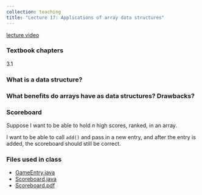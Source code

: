 ```yaml
---
collection: teaching
title: "Lecture 17: Applications of array data structures"
---
```


[lecture video]()

### Textbook chapters
3.1

### What is a data structure?

### What benefits do arrays have as data structures? Drawbacks?

### Scoreboard

Suppose I want to be able to hold *n* high scores, ranked, in an array.

I want to be able to call `add()` and pass in a new entry, and after the entry
is added, the scoreboard should still be correct.

### Files used in class
* [GameEntry.java](https://lgw2.github.io/teaching/csci132-fall-2022/lectures/GameEntry.java)
* [Scoreboard.java](https://lgw2.github.io/teaching/csci132-fall-2022/lectures/Scoreboard.java)
* [Scoreboard.pdf](https://lgw2.github.io/teaching/csci132-fall-2022/lectures/Scoreboard.pdf)
